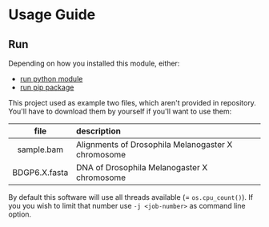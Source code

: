 # Usage Guide

## Run

Depending on how you installed this module, either:

  - [run python module](running-python-module)
  - [run pip package](running-pip-package)

This project used as example two files, which aren't provided in repository.
You'll have to download them by yourself if you'll want to use them:

| file | description |
| :---: | :---------- |
| sample.bam    | Alignments of Drosophila Melanogaster X chromosome |
| BDGP6.X.fasta | DNA of Drosophila Melanogaster X chromosome |

By default this software will use all threads available (= ```os.cpu_count()```).
If you you wish to limit that number use `-j <job-number>` as command line option.